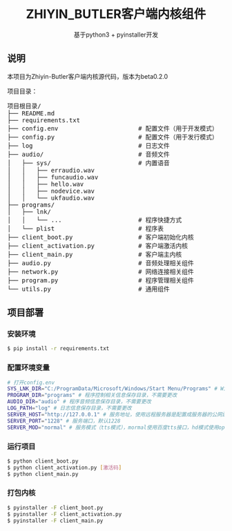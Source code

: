 <h1 align="center">ZHIYIN_BUTLER客户端内核组件</h1>

<p align="center">基于python3 + pyinstaller开发</p>

## 说明

本项目为Zhiyin-Butler客户端内核源代码，版本为beta0.2.0

项目目录：
<pre>
项目根目录/
├── README.md
├── requirements.txt
├── config.env                      # 配置文件（用于开发模式）
├── config.py                       # 配置文件（用于发行模式）
├── log                             # 日志文件
├── audio/                          # 音频文件
│   ├── sys/                        # 内置语音
│   │   ├── erraudio.wav
│   │   ├── funcaudio.wav
│   │   ├── hello.wav
│   │   ├── nodevice.wav
│   │   └── ukfaudio.wav
├── programs/
│   ├── lnk/
│   │   └── ...                     # 程序快捷方式
│   └── plist                       # 程序表
├── client_boot.py                  # 客户端初始化内核
├── client_activation.py            # 客户端激活内核
├── client_main.py                  # 客户端主内核
├── audio.py                        # 音频处理相关组件
├── network.py                      # 网络连接相关组件
├── program.py                      # 程序管理相关组件
└── utils.py                        # 通用组件
</pre>

## 项目部署

### 安装环境
```bash
$ pip install -r requirements.txt
```

### 配置环境变量

```bash
# 打开config.env
SYS_LNK_DIR="C:/ProgramData/Microsoft/Windows/Start Menu/Programs" # Windows开始菜单目录，默认不用更改
PROGRAM_DIR="programs" # 程序控制相关信息保存目录，不需要更改
AUDIO_DIR="audio" # 程序音频信息保存目录，不需要更改
LOG_PATH="log" # 日志信息保存目录，不需要更改
SERVER_HOST="http://127.0.0.1" # 服务地址，使用远程服务器是配置成服务器的公网ip
SERVER_PORT="1228" # 服务端口，默认1228
SERVER_MOD="normal" # 服务模式（tts模式），mormal使用百度tts接口，hd模式使用openai的tts接口，local模式使用本地tts接口（仅支持Win11系统）

```

### 运行项目

```bash
$ python client_boot.py
$ python client_activation.py [激活码]
$ python client_main.py
```

### 打包内核

```bash
$ pyinstaller -F client_boot.py
$ pyinstaller -F client_activation.py
$ pyinstaller -F client_main.py
```
